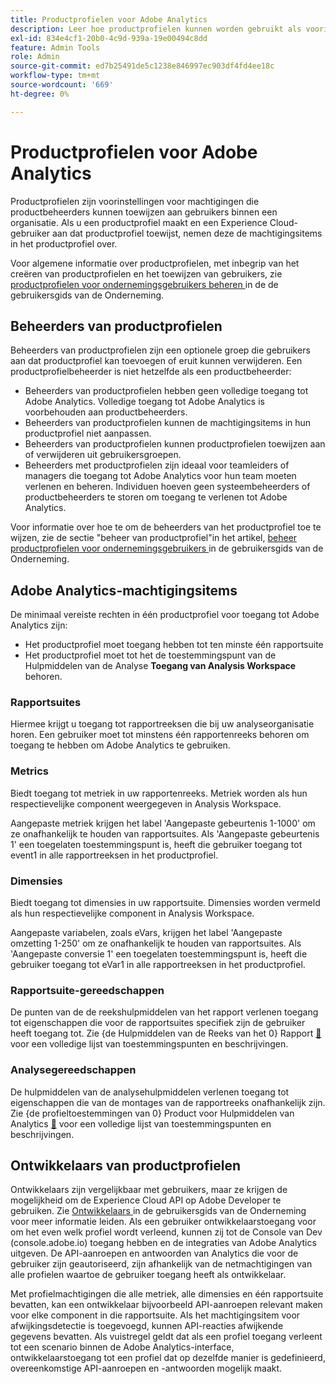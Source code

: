 ```yaml
---
title: Productprofielen voor Adobe Analytics
description: Leer hoe productprofielen kunnen worden gebruikt als voorinstellingen voor machtigingen die productbeheerders kunnen toewijzen aan gebruikers binnen een organisatie.
exl-id: 834e4cf1-20b0-4c9d-939a-19e00494c8dd
feature: Admin Tools
role: Admin
source-git-commit: ed7b25491de5c1238e846997ec903df4fd4ee18c
workflow-type: tm+mt
source-wordcount: '669'
ht-degree: 0%

---
```


# Productprofielen voor Adobe Analytics

Productprofielen zijn voorinstellingen voor machtigingen die productbeheerders kunnen toewijzen aan gebruikers binnen een organisatie. Als u een productprofiel maakt en een Experience Cloud-gebruiker aan dat productprofiel toewijst, nemen deze de machtigingsitems in het productprofiel over.

Voor algemene informatie over productprofielen, met inbegrip van het creëren van productprofielen en het toewijzen van gebruikers, zie [ productprofielen voor ondernemingsgebruikers beheren ](https://helpx.adobe.com/enterprise/using/manage-product-profiles.html) in de de gebruikersgids van de Onderneming.

## Beheerders van productprofielen

Beheerders van productprofielen zijn een optionele groep die gebruikers aan dat productprofiel kan toevoegen of eruit kunnen verwijderen. Een productprofielbeheerder is niet hetzelfde als een productbeheerder:

* Beheerders van productprofielen hebben geen volledige toegang tot Adobe Analytics. Volledige toegang tot Adobe Analytics is voorbehouden aan productbeheerders.
* Beheerders van productprofielen kunnen de machtigingsitems in hun productprofiel niet aanpassen.
* Beheerders van productprofielen kunnen productprofielen toewijzen aan of verwijderen uit gebruikersgroepen.
* Beheerders met productprofielen zijn ideaal voor teamleiders of managers die toegang tot Adobe Analytics voor hun team moeten verlenen en beheren. Individuen hoeven geen systeembeheerders of productbeheerders te storen om toegang te verlenen tot Adobe Analytics.

Voor informatie over hoe te om de beheerders van het productprofiel toe te wijzen, zie de sectie &quot;beheer van productprofiel&quot;in het artikel, [ beheer productprofielen voor ondernemingsgebruikers ](https://helpx.adobe.com/enterprise/using/manage-product-profiles.html) in de gebruikersgids van de Onderneming.

## Adobe Analytics-machtigingsitems

De minimaal vereiste rechten in één productprofiel voor toegang tot Adobe Analytics zijn:

* Het productprofiel moet toegang hebben tot ten minste één rapportsuite
* Het productprofiel moet tot het de toestemmingspunt van de Hulpmiddelen van de Analyse **Toegang van Analysis Workspace** behoren.

### Rapportsuites

Hiermee krijgt u toegang tot rapportreeksen die bij uw analyseorganisatie horen. Een gebruiker moet tot minstens één rapportenreeks behoren om toegang te hebben om Adobe Analytics te gebruiken.

### Metrics

Biedt toegang tot metriek in uw rapportenreeks. Metriek worden als hun respectievelijke component weergegeven in Analysis Workspace.

Aangepaste metriek krijgen het label &#39;Aangepaste gebeurtenis 1-1000&#39; om ze onafhankelijk te houden van rapportsuites. Als &#39;Aangepaste gebeurtenis 1&#39; een toegelaten toestemmingspunt is, heeft die gebruiker toegang tot event1 in alle rapportreeksen in het productprofiel.

### Dimensies

Biedt toegang tot dimensies in uw rapportsuite. Dimensies worden vermeld als hun respectievelijke component in Analysis Workspace.

Aangepaste variabelen, zoals eVars, krijgen het label &#39;Aangepaste omzetting 1-250&#39; om ze onafhankelijk te houden van rapportsuites. Als &#39;Aangepaste conversie 1&#39; een toegelaten toestemmingspunt is, heeft die gebruiker toegang tot eVar1 in alle rapportreeksen in het productprofiel.

### Rapportsuite-gereedschappen

De punten van de de reekshulpmiddelen van het rapport verlenen toegang tot eigenschappen die voor de rapportsuites specifiek zijn de gebruiker heeft toegang tot. Zie {de Hulpmiddelen van de Reeks van het 0} Rapport [&#128279;](report-suite-tools.md) voor een volledige lijst van toestemmingspunten en beschrijvingen.

### Analysegereedschappen

De hulpmiddelen van de analysehulpmiddelen verlenen toegang tot eigenschappen die van de montages van de rapportreeks onafhankelijk zijn. Zie {de profieltoestemmingen van 0} Product voor Hulpmiddelen van Analytics [&#128279;](analytics-tools.md) voor een volledige lijst van toestemmingspunten en beschrijvingen.

## Ontwikkelaars van productprofielen

Ontwikkelaars zijn vergelijkbaar met gebruikers, maar ze krijgen de mogelijkheid om de Experience Cloud API op Adobe Developer te gebruiken. Zie [ Ontwikkelaars ](https://helpx.adobe.com/nl/enterprise/using/manage-developers.html) in de gebruikersgids van de Onderneming voor meer informatie leiden. Als een gebruiker ontwikkelaarstoegang voor om het even welk profiel wordt verleend, kunnen zij tot de Console van Dev (console.adobe.io) toegang hebben en de integraties van Adobe Analytics uitgeven. De API-aanroepen en antwoorden van Analytics die voor de gebruiker zijn geautoriseerd, zijn afhankelijk van de netmachtigingen van alle profielen waartoe de gebruiker toegang heeft als ontwikkelaar.

Met profielmachtigingen die alle metriek, alle dimensies en één rapportsuite bevatten, kan een ontwikkelaar bijvoorbeeld API-aanroepen relevant maken voor elke component in die rapportsuite. Als het machtigingsitem voor afwijkingsdetectie is toegevoegd, kunnen API-reacties afwijkende gegevens bevatten. Als vuistregel geldt dat als een profiel toegang verleent tot een scenario binnen de Adobe Analytics-interface, ontwikkelaarstoegang tot een profiel dat op dezelfde manier is gedefinieerd, overeenkomstige API-aanroepen en -antwoorden mogelijk maakt.
